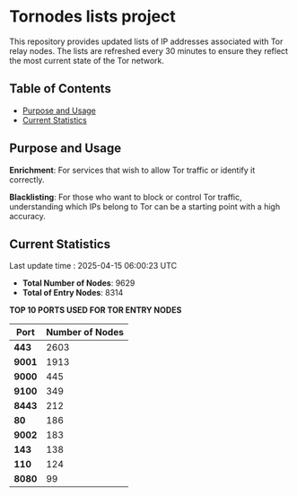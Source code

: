 # Tornodes lists project

This repository provides updated lists of IP addresses associated with Tor relay nodes. The lists are refreshed every 30 minutes to ensure they reflect the most current state of the Tor network.

## Table of Contents

- [Purpose and Usage](#purpose-and-usage)
- [Current Statistics](#current-statistics)


## Purpose and Usage

**Enrichment**: For services that wish to allow Tor traffic or identify it correctly.

**Blacklisting**: For those who want to block or control Tor traffic, understanding which IPs belong to Tor can be a starting point with a high accuracy.

## Current Statistics

Last update time : 2025-04-15 06:00:23 UTC

- **Total Number of Nodes**: 9629
- **Total of Entry Nodes**: 8314

**TOP 10 PORTS USED FOR TOR ENTRY NODES**

| **Port** | **Number of Nodes** |
|------|-----------------|
| **443**   | 2603  |
| **9001**   | 1913  |
| **9000**   | 445  |
| **9100**   | 349  |
| **8443**   | 212  |
| **80**   | 186  |
| **9002**   | 183  |
| **143**   | 138  |
| **110**   | 124  |
| **8080**   | 99  |

